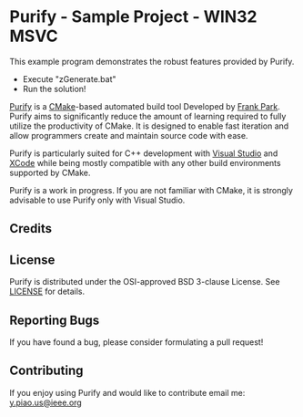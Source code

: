 Purify - Sample Project - WIN32 MSVC
=====

This example program demonstrates the robust features provided by Purify.
 - Execute "zGenerate.bat"
 - Run the solution!
 
[Purify](https://github.com/piaoasd123/Purify) is a [CMake](http://www.cmake.org/)-based automated build tool Developed by [Frank Park](https://www.linkedin.com/profile/view?id=365243381). Purify aims to significantly reduce the amount of learning required to fully utilize the productivity of CMake. It is designed to enable fast iteration and allow programmers create and maintain source code with ease.

Purify is particularly suited for C++ development with [Visual Studio](http://www.visualstudio.com/) and [XCode](https://developer.apple.com/xcode/) while being mostly compatible with any other build environments supported by CMake.

Purify is a work in progress. If you are not familiar with CMake, it is strongly advisable to use Purify only with Visual Studio.





Credits
-------



License
-------

Purify is distributed under the OSI-approved BSD 3-clause License.
See [LICENSE](https://raw.github.com/piaoasd123/CMake/master/LICENSE) for details.

Reporting Bugs
--------------

If you have found a bug, please consider formulating a pull request!

Contributing
------------

If you enjoy using Purify and would like to contribute email me: y.piao.us@ieee.org